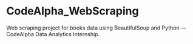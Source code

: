 # CodeAlpha_WebScraping
Web scraping project for books data using BeautifulSoup and Python — CodeAlpha Data Analytics Internship.
